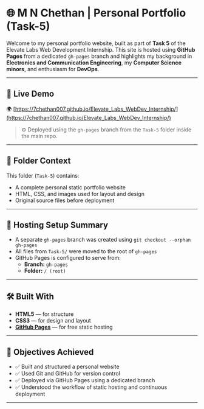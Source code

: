 # 🌐 M N Chethan | Personal Portfolio (Task-5)

Welcome to my personal portfolio website, built as part of **Task 5** of the Elevate Labs Web Development Internship. This site is hosted using **GitHub Pages** from a dedicated `gh-pages` branch and highlights my background in **Electronics and Communication Engineering**, my **Computer Science minors**, and enthusiasm for **DevOps**.

---

## 📌 Live Demo

🌍 [https://7chethan007.github.io/Elevate_Labs_WebDev_Internship/](https://7chethan007.github.io/Elevate_Labs_WebDev_Internship/)

> ⚙️ Deployed using the `gh-pages` branch from the `Task-5` folder inside the main repo.

---

## 📁 Folder Context

This folder (`Task-5`) contains:
- A complete personal static portfolio website
- HTML, CSS, and images used for layout and design
- Original source files before deployment

---

## 🚀 Hosting Setup Summary

- A separate `gh-pages` branch was created using `git checkout --orphan gh-pages`
- All files from `Task-5/` were moved to the root of `gh-pages`
- GitHub Pages is configured to serve from:
  - **Branch:** `gh-pages`
  - **Folder:** `/ (root)`

---

## 🛠️ Built With

- **HTML5** — for structure
- **CSS3** — for design and layout
- [**GitHub Pages**](https://pages.github.com/) — for free static hosting

---

## 📌 Objectives Achieved

- ✅ Built and structured a personal website
- ✅ Used Git and GitHub for version control
- ✅ Deployed via GitHub Pages using a dedicated branch
- ✅ Understood the workflow of static hosting and continuous deployment

---
